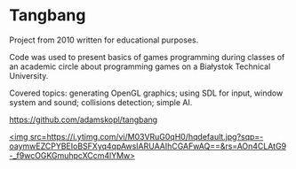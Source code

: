 # Tangbang

Project from 2010 written for educational purposes.

Code was used to present basics of games programming during classes of an academic circle about programming games on a Białystok Technical University.

Covered topics: generating OpenGL graphics; using SDL for input, window system and sound; collisions detection; simple AI.

https://github.com/adamskopl/tangbang


<a href="https://www.youtube.com/watch?v=M03VRuG0qH0"><img src=https://i.ytimg.com/vi/M03VRuG0qH0/hqdefault.jpg?sqp=-oaymwEZCPYBEIoBSFXyq4qpAwsIARUAAIhCGAFwAQ==&rs=AOn4CLAtG9-_f9wcOGKGmuhpcXCcm4lYMw></a>
